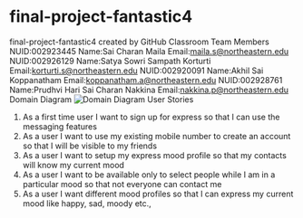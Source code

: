 # final-project-fantastic4
final-project-fantastic4 created by GitHub Classroom
Team Members 
NUID:002923445 Name:Sai Charan Maila Email:maila.s@northeastern.edu
NUID:002926129 Name:Satya Sowri Sampath Korturti Email:korturti.s@northeastern.edu
NUID:002920091 Name:Akhil Sai Koppanatham Email:koppanatham.a@northeastern.edu
NUID:002928761 Name:Prudhvi Hari Sai Charan Nakkina Email:nakkina.p@northeastern.edu
Domain Diagram
![Domain Diagram](https://user-images.githubusercontent.com/98078922/160919688-58ccfc3b-c196-4c09-b205-8836e338bf37.jpeg)
User Stories
1. As a first time user I want to sign up for express so that I can use the messaging features
2. As a user I want to use my existing mobile number to create an account so that I will be visible to my friends
3. As a user I want to setup my express mood profile so that my contacts will know my current mood
4. As a user I want to be available only to select people while I am in a particular mood so that not everyone can contact me
5. As a user I want different mood profiles so that I can express my current mood like happy, sad, moody etc.,

